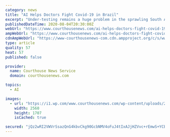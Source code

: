 ```yaml
---
category: news
title: "AI Helps Doctors Fight Covid-19 in Brazil"
excerpt: "Under-testing remains a huge problem in the sprawling South American country, but AI is helping fill the gap, thanks to a system called RadVid-19 developed using algorithms from German company Siemens and Chinese firm Huawei. Brazil has been hit harder by ..."
publishedDateTime: 2020-08-04T20:30:00Z
webUrl: "https://www.courthousenews.com/ai-helps-doctors-fight-covid-19-in-brazil/"
ampWebUrl: "https://www.courthousenews.com/ai-helps-doctors-fight-covid-19-in-brazil/"
cdnAmpWebUrl: "https://www-courthousenews-com.cdn.ampproject.org/c/s/www.courthousenews.com/ai-helps-doctors-fight-covid-19-in-brazil/"
type: article
quality: 57
heat: 57
published: false

provider:
  name: Courthouse News Service
  domain: courthousenews.com

topics:
  - AI

images:
  - url: "https://i1.wp.com/www.courthousenews.com/wp-content/uploads/2020/04/Virus.Favela-scaled.jpg?fit=2560%2C1707&#038;ssl=1"
    width: 2560
    height: 1707
    isCached: true

secured: "jQz2wRI2VWVrSsazQnG4kbvCkg90GcbNMV4oFuJ4tIxAJjHZVvc+rEmwS+YCBvSTSeP7RX/mzbxrIkq/f3vG5+kiFRTj39VX3rLgHqdKjJd5CV8+9CIw43MuQ/7zbrs8Rkm+c11iL0snh5yAZq6qZqXduQtcnWYrMdkLrAqVcXUF29kAZg0XjCgWtEceuklAHz6SVUCVIsTJ4xneEbbcckSR0e9vTBBJ9bY+ynSmoGLb2Hr9/ESGQmLtntfIEkNRz1FJXewn/BpekLIt8eufGkvO5E5+am236JveJMqkiKgZH0TJu3Zu+DZ+S1bs1b3byVnfaCz+bbo1RBrIYKEEVg==;1azDbZbM4PLqxitdUB3rDA=="
---
```


